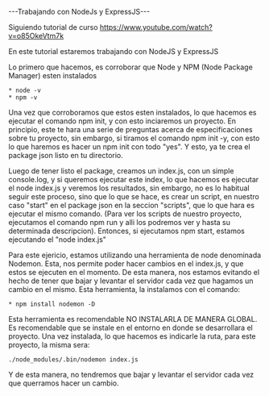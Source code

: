 ---Trabajando con NodeJs y ExpressJS---

Siguiendo tutorial de curso https://www.youtube.com/watch?v=o85OkeVtm7k 

En este tutorial estaremos trabajando con NodeJS y ExpressJS

Lo primero que hacemos, es corroborar que Node y NPM (Node Package Manager) esten instalados

    * node -v
    * npm -v

Una vez que corroboramos que estos esten instalados, lo que hacemos es ejecutar el comando npm init, y con esto inciaremos un proyecto.
En principio, este te hara una serie de preguntas acerca de especificaciones sobre tu proyecto, sin embargo, si tiramos el comando npm init -y,
con esto lo que haremos es hacer un npm init con todo "yes". Y esto, ya te crea el package json listo en tu directorio.

Luego de tener listo el package, creamos un index.js, con un simple console.log, y si queremos ejecutar este index, lo que hacemos es ejecutar el node index.js y veremos los resultados, sin embargo, no es lo habitual seguir este proceso, sino que lo que se hace, es crear un script, en nuestro caso "start" en el package json en la seccion "scripts", que lo que hara es ejecutar el mismo comando. (Para ver los scripts de nuestro proyecto, ejecutamos el comando npm run y alli los podremos ver y hasta su determinada descripcion). Entonces, si ejecutamos npm start, estamos ejecutando el "node index.js"

Para este ejericio, estamos utilizando una herramienta de node denominada Nodemon. Esta, nos permite poder hacer cambios en el index.js, y que estos se ejecuten en el momento. De esta manera, nos estamos evitando el hecho de tener que bajar y levantar el servidor cada vez que hagamos un cambio en el mismo. Esta herramienta, la instalamos con el comando:

    * npm install nodemon -D 

Esta herramienta es recomendable NO INSTALARLA DE MANERA GLOBAL. Es recomendable que se instale en el entorno en donde se desarrollara el proyecto. Una vez instalada, lo que hacemos es indicarle la ruta, para este proyecto, la misma sera: 

    ./node_modules/.bin/nodemon index.js

Y de esta manera, no tendremos que bajar y levantar el servidor cada vez que querramos hacer un cambio.




